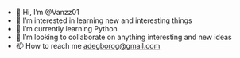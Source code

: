 - 👋 Hi, I’m @Vanzz01
- 👀 I’m interested in learning new and interesting things 
- 🌱 I’m currently learning Python 
- 💞️ I’m looking to collaborate on anything interesting and new ideas
- 📫 How to reach me adegborog@gmail.com

<!---
Vanzz01/Vanzz01 is a ✨ special ✨ repository because its `README.md` (this file) appears on your GitHub profile.
You can click the Preview link to take a look at your changes.
--->
